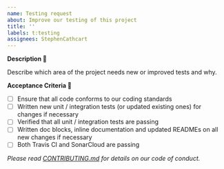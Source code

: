```yaml
---
name: Testing request
about: Improve our testing of this project
title: ''
labels: t:testing
assignees: StephenCathcart
---
```


**Description :thinking:**

Describe which area of the project needs new or improved tests and why.

**Acceptance Criteria :tada:**

- [ ] Ensure that all code conforms to our coding standards
- [ ] Written new unit / integration tests (or updated existing ones) for changes if necessary
- [ ] Verified that all unit / integration tests are passing
- [ ] Written doc blocks, inline documentation and updated READMEs on all new changes if necessary
- [ ] Both Travis CI and SonarCloud are passing

*Please read [CONTRIBUTING.md](https://github.com/the-pragmatic-dev/meco-api/blob/master/CONTRIBUTING.md) for details on our code of conduct.*
